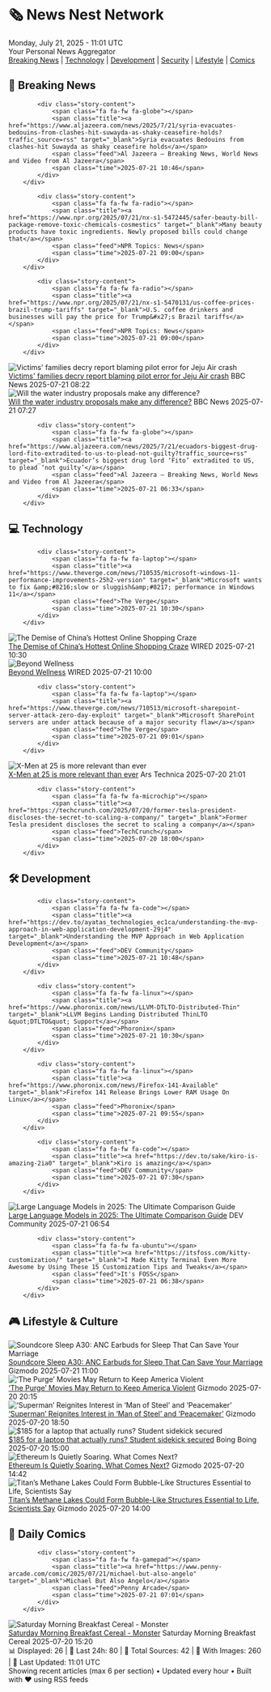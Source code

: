 <!-- Processing 54 RSS feeds at 2025-07-21 11:01:41 UTC -->
<!-- Processing: XKCD -->
<!-- Processing: Saturday Morning Breakfast Cereal -->
<!-- Processing: Penny Arcade -->
<!-- Processing: Garfield -->
<!-- Processing: Dilbert -->
<!-- Processing: Cyanide & Happiness -->
<!-- Processing: Girl Genius -->
<!-- Processing: Al Jazeera Breaking News -->
<!-- Processing: NPR News -->
<!-- Processing: Reuters World News -->
<!-- Processing: Guardian World News -->
<!-- Processing: Sky News World -->
<!-- Processing: TechCrunch -->
<!-- Processing: The Verge -->
<!-- Processing: Ars Technica -->
<!-- Processing: WIRED -->
<!-- Processing: Lobsters Python -->
<!-- Processing: Hacker News -->
<!-- Processing: Dev.to -->
<!-- Processing: StackOverflow Blog -->
<!-- Processing: Phoronix Linux News -->
<!-- Processing: OMG! Ubuntu -->
<!-- Processing: Red Hat Blog -->
<!-- Processing: GitLab Blog -->
<!-- Processing: DZone -->
<!-- Processing: Coding Horror -->
<!-- Processing: Lifehacker -->
<!-- Processing: Gizmodo -->
<!-- Processing: Schneier on Security -->
<!-- Generated 7 new posts out of 29 feeds processed -->
<div class="newspaper-header">
    <h1 class="newspaper-title">🗞️ News Nest Network</h1>
    <div class="newspaper-date">Monday, July 21, 2025 - 11:01 UTC</div>
    <div class="newspaper-subtitle">Your Personal News Aggregator</div>
</div>

<div class="newspaper-nav">
    <a href="#breaking">Breaking News</a> |
    <a href="#tech">Technology</a> |
    <a href="#dev">Development</a> |
    <a href="#security">Security</a> |
    <a href="#lifestyle">Lifestyle</a> |
    <a href="#webcomics">Comics</a>
</div>

<div class="news-section breaking-news" id="breaking">
<h2 class="section-header">🚨 Breaking News</h2>
<div class="stories-container">
<div class="story">
            
            <div class="story-content">
                <span class="fa fa-fw fa-globe"></span>
                <span class="title"><a href="https://www.aljazeera.com/news/2025/7/21/syria-evacuates-bedouins-from-clashes-hit-suwayda-as-shaky-ceasefire-holds?traffic_source=rss" target="_blank">Syria evacuates Bedouins from clashes-hit Suwayda as shaky ceasefire holds</a></span>
                <span class="feed">Al Jazeera – Breaking News, World News and Video from Al Jazeera</span>
                <span class="time">2025-07-21 10:46</span>
            </div>
        </div>
<div class="story">
            
            <div class="story-content">
                <span class="fa fa-fw fa-radio"></span>
                <span class="title"><a href="https://www.npr.org/2025/07/21/nx-s1-5472445/safer-beauty-bill-package-remove-toxic-chemicals-cosmestics" target="_blank">Many beauty products have toxic ingredients. Newly proposed bills could change that</a></span>
                <span class="feed">NPR Topics: News</span>
                <span class="time">2025-07-21 09:00</span>
            </div>
        </div>
<div class="story">
            
            <div class="story-content">
                <span class="fa fa-fw fa-radio"></span>
                <span class="title"><a href="https://www.npr.org/2025/07/21/nx-s1-5470131/us-coffee-prices-brazil-trump-tariffs" target="_blank">U.S. coffee drinkers and businesses will pay the price for Trump&#x27;s Brazil tariffs</a></span>
                <span class="feed">NPR Topics: News</span>
                <span class="time">2025-07-21 09:00</span>
            </div>
        </div>
<div class="story">
            <img src="https://ichef.bbci.co.uk/ace/standard/240/cpsprodpb/ca70/live/b65ac300-6600-11f0-a91e-6325aab01240.jpg" alt="Victims&#x27; families decry report blaming pilot error for Jeju Air crash" class="story-image" loading="lazy" onerror="this.style.display='none'">
            <div class="story-content">
                <span class="fa fa-fw fa-earth-americas"></span>
                <span class="title"><a href="https://www.bbc.com/news/articles/c4g812eyy28o" target="_blank">Victims&#x27; families decry report blaming pilot error for Jeju Air crash</a></span>
                <span class="feed">BBC News</span>
                <span class="time">2025-07-21 08:22</span>
            </div>
        </div>
<div class="story">
            <img src="https://ichef.bbci.co.uk/ace/standard/240/cpsprodpb/3ec3/live/f32e8990-65fd-11f0-9cd1-a121919897fe.jpg" alt="Will the water industry proposals make any difference?" class="story-image" loading="lazy" onerror="this.style.display='none'">
            <div class="story-content">
                <span class="fa fa-fw fa-flag"></span>
                <span class="title"><a href="https://www.bbc.com/news/articles/cj4e7nj0q1zo" target="_blank">Will the water industry proposals make any difference?</a></span>
                <span class="feed">BBC News</span>
                <span class="time">2025-07-21 07:27</span>
            </div>
        </div>
<div class="story">
            
            <div class="story-content">
                <span class="fa fa-fw fa-globe"></span>
                <span class="title"><a href="https://www.aljazeera.com/news/2025/7/21/ecuadors-biggest-drug-lord-fito-extradited-to-us-to-plead-not-guilty?traffic_source=rss" target="_blank">Ecuador’s biggest drug lord ‘Fito’ extradited to US, to plead ‘not guilty’</a></span>
                <span class="feed">Al Jazeera – Breaking News, World News and Video from Al Jazeera</span>
                <span class="time">2025-07-21 06:33</span>
            </div>
        </div>
</div>
</div>
<div class="news-section tech-news" id="tech">
<h2 class="section-header">💻 Technology</h2>
<div class="stories-container">
<div class="story">
            
            <div class="story-content">
                <span class="fa fa-fw fa-laptop"></span>
                <span class="title"><a href="https://www.theverge.com/news/710535/microsoft-windows-11-performance-improvements-25h2-version" target="_blank">Microsoft wants to fix &amp;#8216;slow or sluggish&amp;#8217; performance in Windows 11</a></span>
                <span class="feed">The Verge</span>
                <span class="time">2025-07-21 10:30</span>
            </div>
        </div>
<div class="story">
            <img src="https://media.wired.com/photos/68717d91d8fa9870beb01afa/master/pass/GettyImages-1231391675.jpg" alt="The Demise of China’s Hottest Online Shopping Craze" class="story-image" loading="lazy" onerror="this.style.display='none'">
            <div class="story-content">
                <span class="fa fa-fw fa-bolt"></span>
                <span class="title"><a href="https://www.wired.com/story/chinese-group-buying-startups-meituan-pinduoduo/" target="_blank">The Demise of China’s Hottest Online Shopping Craze</a></span>
                <span class="feed">WIRED</span>
                <span class="time">2025-07-21 10:30</span>
            </div>
        </div>
<div class="story">
            <img src="https://media.wired.com/photos/687645a0acabb83a02edafdf/master/pass/071525_Beyond-Wellness-LP-2.jpg" alt="Beyond Wellness" class="story-image" loading="lazy" onerror="this.style.display='none'">
            <div class="story-content">
                <span class="fa fa-fw fa-bolt"></span>
                <span class="title"><a href="https://www.wired.com/beyond-wellness/" target="_blank">Beyond Wellness</a></span>
                <span class="feed">WIRED</span>
                <span class="time">2025-07-21 10:00</span>
            </div>
        </div>
<div class="story">
            
            <div class="story-content">
                <span class="fa fa-fw fa-laptop"></span>
                <span class="title"><a href="https://www.theverge.com/news/710513/microsoft-sharepoint-server-attack-zero-day-exploit" target="_blank">Microsoft SharePoint servers are under attack because of a major security flaw</a></span>
                <span class="feed">The Verge</span>
                <span class="time">2025-07-21 09:01</span>
            </div>
        </div>
<div class="story">
            <img src="https://cdn.arstechnica.net/wp-content/uploads/2025/07/xmen5-500x500-1752941188.jpg" alt="X-Men at 25 is more relevant than ever" class="story-image" loading="lazy" onerror="this.style.display='none'">
            <div class="story-content">
                <span class="fa fa-fw fa-cog"></span>
                <span class="title"><a href="https://arstechnica.com/culture/2025/07/x-men-at-25-is-more-relevant-than-ever/" target="_blank">X-Men at 25 is more relevant than ever</a></span>
                <span class="feed">Ars Technica</span>
                <span class="time">2025-07-20 21:01</span>
            </div>
        </div>
<div class="story">
            
            <div class="story-content">
                <span class="fa fa-fw fa-microchip"></span>
                <span class="title"><a href="https://techcrunch.com/2025/07/20/former-tesla-president-discloses-the-secret-to-scaling-a-company/" target="_blank">Former Tesla president discloses the secret to scaling a company</a></span>
                <span class="feed">TechCrunch</span>
                <span class="time">2025-07-20 18:00</span>
            </div>
        </div>
</div>
</div>
<div class="news-section dev-news" id="dev">
<h2 class="section-header">🛠️ Development</h2>
<div class="stories-container">
<div class="story">
            
            <div class="story-content">
                <span class="fa fa-fw fa-code"></span>
                <span class="title"><a href="https://dev.to/ayatas_technologies_ec1ca/understanding-the-mvp-approach-in-web-application-development-29j4" target="_blank">Understanding the MVP Approach in Web Application Development</a></span>
                <span class="feed">DEV Community</span>
                <span class="time">2025-07-21 10:48</span>
            </div>
        </div>
<div class="story">
            
            <div class="story-content">
                <span class="fa fa-fw fa-linux"></span>
                <span class="title"><a href="https://www.phoronix.com/news/LLVM-DTLTO-Distributed-Thin" target="_blank">LLVM Begins Landing Distributed ThinLTO &quot;DTLTO&quot; Support</a></span>
                <span class="feed">Phoronix</span>
                <span class="time">2025-07-21 10:30</span>
            </div>
        </div>
<div class="story">
            
            <div class="story-content">
                <span class="fa fa-fw fa-linux"></span>
                <span class="title"><a href="https://www.phoronix.com/news/Firefox-141-Available" target="_blank">Firefox 141 Release Brings Lower RAM Usage On Linux</a></span>
                <span class="feed">Phoronix</span>
                <span class="time">2025-07-21 09:55</span>
            </div>
        </div>
<div class="story">
            
            <div class="story-content">
                <span class="fa fa-fw fa-code"></span>
                <span class="title"><a href="https://dev.to/sake/kiro-is-amazing-2ia0" target="_blank">Kiro is amazing</a></span>
                <span class="feed">DEV Community</span>
                <span class="time">2025-07-21 07:30</span>
            </div>
        </div>
<div class="story">
            <img src="https://media2.dev.to/dynamic/image/width=800%2Cheight=%2Cfit=scale-down%2Cgravity=auto%2Cformat=auto/https%3A%2F%2Fvia.placeholder.com%2F800x400%2F1e293b%2Fffffff%3Ftext%3DLLM%2BLandscape%2B2025" alt="Large Language Models in 2025: The Ultimate Comparison Guide" class="story-image" loading="lazy" onerror="this.style.display='none'">
            <div class="story-content">
                <span class="fa fa-fw fa-code"></span>
                <span class="title"><a href="https://dev.to/onirestart/large-language-models-in-2025-the-ultimate-comparison-guide-4fpm" target="_blank">Large Language Models in 2025: The Ultimate Comparison Guide</a></span>
                <span class="feed">DEV Community</span>
                <span class="time">2025-07-21 06:54</span>
            </div>
        </div>
<div class="story">
            
            <div class="story-content">
                <span class="fa fa-fw fa-ubuntu"></span>
                <span class="title"><a href="https://itsfoss.com/kitty-customization/" target="_blank">I Made Kitty Terminal Even More Awesome by Using These 15 Customization Tips and Tweaks</a></span>
                <span class="feed">It's FOSS</span>
                <span class="time">2025-07-21 06:38</span>
            </div>
        </div>
</div>
</div>
<div class="news-section lifestyle-news" id="lifestyle">
<h2 class="section-header">🎮 Lifestyle & Culture</h2>
<div class="stories-container">
<div class="story">
            <img src="https://gizmodo.com/app/uploads/2025/07/Soundcore-Sleep-A30-review-4.jpg" alt="Soundcore Sleep A30: ANC Earbuds for Sleep That Can Save Your Marriage" class="story-image" loading="lazy" onerror="this.style.display='none'">
            <div class="story-content">
                <span class="fa fa-fw fa-computer"></span>
                <span class="title"><a href="https://gizmodo.com/soundcore-sleep-a30-anc-earbuds-for-sleep-that-can-save-your-marriage-2000630874" target="_blank">Soundcore Sleep A30: ANC Earbuds for Sleep That Can Save Your Marriage</a></span>
                <span class="feed">Gizmodo</span>
                <span class="time">2025-07-21 11:00</span>
            </div>
        </div>
<div class="story">
            <img src="https://gizmodo.com/app/uploads/2025/07/forever-purge.jpg" alt="‘The Purge’ Movies May Return to Keep America Violent" class="story-image" loading="lazy" onerror="this.style.display='none'">
            <div class="story-content">
                <span class="fa fa-fw fa-computer"></span>
                <span class="title"><a href="https://gizmodo.com/the-purge-movies-may-return-to-keep-america-violent-2000631851" target="_blank">‘The Purge’ Movies May Return to Keep America Violent</a></span>
                <span class="feed">Gizmodo</span>
                <span class="time">2025-07-20 20:15</span>
            </div>
        </div>
<div class="story">
            <img src="https://gizmodo.com/app/uploads/2025/07/superman-movies-ranked.jpg" alt="‘Superman’ Reignites Interest in ‘Man of Steel’ and ‘Peacemaker’" class="story-image" loading="lazy" onerror="this.style.display='none'">
            <div class="story-content">
                <span class="fa fa-fw fa-computer"></span>
                <span class="title"><a href="https://gizmodo.com/superman-reignites-interest-in-man-of-steel-and-peacemaker-2000631775" target="_blank">‘Superman’ Reignites Interest in ‘Man of Steel’ and ‘Peacemaker’</a></span>
                <span class="feed">Gizmodo</span>
                <span class="time">2025-07-20 18:50</span>
            </div>
        </div>
<div class="story">
            <img src="https://i0.wp.com/boingboing.net/wp-content/uploads/2025/07/1min.AI-Advanced-Business-Plan-Lifetime-Subscription-1-1.jpg?fit=1200%2C800&amp;quality=60&amp;ssl=1" alt="$185 for a laptop that actually runs? Student sidekick secured" class="story-image" loading="lazy" onerror="this.style.display='none'">
            <div class="story-content">
                <span class="fa fa-fw fa-arrow-right"></span>
                <span class="title"><a href="https://boingboing.net/2025/07/20/185-for-a-laptop-that-actually-runs-student-sidekick-secured.html" target="_blank">$185 for a laptop that actually runs? Student sidekick secured</a></span>
                <span class="feed">Boing Boing</span>
                <span class="time">2025-07-20 15:00</span>
            </div>
        </div>
<div class="story">
            <img src="https://gizmodo.com/app/uploads/2021/09/26c303726ec2038b053a894424992578.jpg" alt="Ethereum Is Quietly Soaring. What Comes Next?" class="story-image" loading="lazy" onerror="this.style.display='none'">
            <div class="story-content">
                <span class="fa fa-fw fa-computer"></span>
                <span class="title"><a href="https://gizmodo.com/ethereum-is-quietly-soaring-what-comes-next-2000631839" target="_blank">Ethereum Is Quietly Soaring. What Comes Next?</a></span>
                <span class="feed">Gizmodo</span>
                <span class="time">2025-07-20 14:42</span>
            </div>
        </div>
<div class="story">
            <img src="https://gizmodo.com/app/uploads/2025/07/titan.jpg" alt="Titan’s Methane Lakes Could Form Bubble-Like Structures Essential to Life, Scientists Say" class="story-image" loading="lazy" onerror="this.style.display='none'">
            <div class="story-content">
                <span class="fa fa-fw fa-computer"></span>
                <span class="title"><a href="https://gizmodo.com/titans-methane-lakes-could-form-bubble-like-structures-essential-to-life-scientists-say-2000630865" target="_blank">Titan’s Methane Lakes Could Form Bubble-Like Structures Essential to Life, Scientists Say</a></span>
                <span class="feed">Gizmodo</span>
                <span class="time">2025-07-20 14:00</span>
            </div>
        </div>
</div>
</div>
<div class="news-section webcomics-section" id="webcomics">
<h2 class="section-header">🎨 Daily Comics</h2>
<div class="stories-container">
<div class="story">
            
            <div class="story-content">
                <span class="fa fa-fw fa-gamepad"></span>
                <span class="title"><a href="https://www.penny-arcade.com/comic/2025/07/21/michael-but-also-angelo" target="_blank">Michael But Also Angelo</a></span>
                <span class="feed">Penny Arcade</span>
                <span class="time">2025-07-21 07:01</span>
            </div>
        </div>
<div class="story">
            <img src="https://www.smbc-comics.com/comics/1752732385-20250721.png" alt="Saturday Morning Breakfast Cereal - Monster" class="story-image" loading="lazy" onerror="this.style.display='none'">
            <div class="story-content">
                <span class="fa fa-fw fa-smile"></span>
                <span class="title"><a href="https://www.smbc-comics.com/comic/monster-3" target="_blank">Saturday Morning Breakfast Cereal - Monster</a></span>
                <span class="feed">Saturday Morning Breakfast Cereal</span>
                <span class="time">2025-07-20 15:20</span>
            </div>
        </div>
</div>
</div>

<div class="newspaper-footer">
    <div class="stats">
        📊 Displayed: 26 | 📅 Last 24h: 80 | 📡 Total Sources: 42 | 📸 With Images: 260 |
        🔄 Last Updated: 11:01 UTC
    </div>
    <div class="footer-note">
        Showing recent articles (max 6 per section) • Updated every hour • Built with ❤️ using RSS feeds
    </div>
</div>
